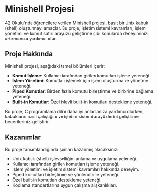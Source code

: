 # Minishell Projesi

42 Okulu'nda öğrencilere verilen Minishell projesi, basit bir Unix kabuk (shell) oluşturmayı amaçlar. 
Bu proje, işletim sistemi kavramları, işlem yönetimi ve komut satırı arayüzü geliştirme gibi konularda deneyiminizi artırmanıza yardımcı olur.

## Proje Hakkında

Minishell projesi, aşağıdaki temel bölümleri içerir:

- **Komut İşleme**: Kullanıcı tarafından girilen komutları işleme yeteneği.
- **İşlem Yönetimi**: Komutları işlemek için işlem oluşturma ve yönetme yeteneği.
- **Piped Komutlar**: Birden fazla komutu birleştirme ve birbirine bağlama yeteneği.
- **Built-in Komutlar**: Özel işlevli built-in komutları destekleme yeteneği.

Bu proje, C programlama dilini daha iyi anlamanıza yardımcı olurken, kabukların nasıl çalıştığını ve işletim sistemi arayüzlerini geliştirme becerilerinizi geliştirir.

## Kazanımlar

Bu proje tamamlandığında şunları kazanmış olacaksınız:

- Unix kabuk (shell) işlevselliğini anlama ve uygulama yeteneği.
- Kullanıcı tarafından girilen komutları işleme yeteneği.
- İşlem yönetimi ve işletim sistemi kavramları hakkında deneyim.
- Piped komutları birleştirme ve yönlendirme yeteneği.
- Özel built-in komutları destekleme yeteneği.
- Kodlama standartlarına uygun çalışma alışkanlıkları.
